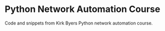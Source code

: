 # Python Network Automation Course

Code and snippets from Kirk Byers Python network automation course.
